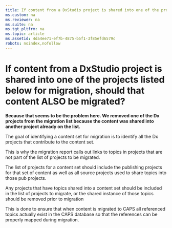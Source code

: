```yaml
---
title: If content from a DxStudio project is shared into one of the projects listed below for migration, should that content ALSO be migrated?
ms.custom: na
ms.reviewer: na
ms.suite: na
ms.tgt_pltfrm: na
ms.topic: article
ms.assetid: 4da4ee71-ef7b-4875-b5f1-3f85efd6579c
robots: noindex,nofollow
---
```

# If content from a DxStudio project is shared into one of the projects listed below for migration, should that content ALSO be migrated?
**Because that seems to be the problem here. We removed one of the Dx projects from the migration list because the content was shared into another project already on the list.**

The goal of identifying a content set for migration is to identify all the Dx projects that contribute to the content set.

This is why the migration report calls out links to topics in projects that are not part of the list of projects to be migrated.


The list of projects for a content set should include the publishing projects for that set of content as well as all source projects used to share topics into those pub projects.

Any projects that have topics shared into a content set should be included in the list of projects to migrate, or the shared instance of those topics should be removed prior to migration

This is done to ensure that when content is migrated to CAPS all referenced topics actually exist in the CAPS database so that the references can be properly mapped during migration.